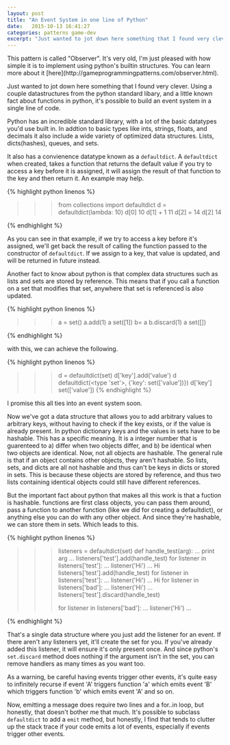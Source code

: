 ```yaml
---
layout: post
title: "An Event System in one line of Python"
date:   2015-10-13 16:41:27
categories: patterns game-dev
excerpt: "Just wanted to jot down here something that I found very clever.  Using a couple datastructures from the python standard libary, and a little known fact about functions in python, it's possible to build an event system in a single line of code."
---
```


<p class="aside" markdown="1">This pattern is called "Observer".  It's very old, I'm just pleased with how simple it is to implement using python's builtin structures.  You can learn more about it [here](http://gameprogrammingpatterns.com/observer.html).</p>

Just wanted to jot down here something that I found very clever.  Using a couple datastructures from the python standard libary, and a little known fact about functions in python, it's possible to build an event system in a single line of code.

Python has an incredible standard library, with a lot of the basic datatypes you'd use built in.  In addtion to basic types like ints, strings, floats, and decimals it also include a wide variety of optimized data structures.  Lists, dicts(hashes), queues, and sets.  

It also has a convienence datatype known as a `defaultdict`.  A `defaultdict` when created, takes a function that returns the default value if you try to access a key before it is assigned, it will assign the result of that function to the key and then return it.  An example may help.

{% highlight python linenos %}
>>> from collections import defaultdict
>>> d = defaultdict(lambda: 10)
>>> d[0]
10
>>> d[1] + 1
11
>>> d[2] = 14
>>> d[2]
14
>>> 
{% endhighlight %}

As you can see in that example, if we try to access a key before it's assigned, we'll get back the result of calling the function passed to the constructor of `defaultdict`.  If we assign to a key, that value is updated, and will be returned in future instead.  

Another fact to know about python is that complex data structures such as lists and sets are stored by reference.  This means that if you call a function on a set that modifies that set, anywhere that set is referenced is also updated.

{% highlight python linenos %}
>>> a = set()
>>> a.add(1)
>>> a
set([1])
>>> b= a
>>> b.discard(1)
>>> a
set([])
>>>
{% endhighlight %}

with this, we can achieve the following.

{% highlight python linenos %}
>>> d = defaultdict(set)
>>> d['key'].add('value')
>>> d
defaultdict(<type 'set'>, {'key': set(['value'])})
>>> d['key']
set(['value'])
{% endhighlight %}

<p class="aside">
I promise this all ties into an event system soon.
</p>

Now we've got a data structure that allows you to add arbitrary values to arbitrary keys, without having to check if the key exists, or if the value is already present.  In python dictionary keys and the values in sets have to be hashable.  This has a specific meaning.  It is a integer number that is guarenteed to a) differ when two objects differ, and b) be identical when two objects are identical.  Now, not all objects are hashable.  The general rule is that if an object contains other objects, they aren't hashable.  So lists, sets, and dicts are all not hashable and thus can't be keys in dicts or stored in sets.  This is because these objects are stored by reference, and thus two lists containing identical objects could still have different references.  



But the important fact about python that makes all this work is that a fuction is hashable.  functions are first class objects, you can pass them around, pass a function to another function (like we did for creating a defaultdict), or anything else you can do with any other object.  And since they're hashable, we can store them in sets.  Which leads to this.

{% highlight python linenos %}
>>> listeners = defaultdict(set)
>>> def handle_test(arg):
...  print arg
... 
>>> listeners['test'].add(handle_test)
>>> for listener in listeners['test']:
...  listener('Hi')
... 
Hi
>>> listeners['test'].add(handle_test)
>>> for listener in listeners['test']:
...  listener('Hi')
... 
Hi
>>> for listener in listeners['bad']:
...  listener('Hi')
... 
>>> listeners['test'].discard(handle_test)
>>> 
>>> for listener in listeners['bad']:
...  listener('Hi')
... 
>>> 
{% endhighlight %}

That's a single data structure where you just add the listener for an event.  If there aren't any listeners yet, it'll create the set for you.  If you've already added this listener, it will ensure it's only present once.  And since python's `set.discard` method does nothing if the argument isn't in the set, you can remove handlers as many times as you want too.  

<p class="aside">
As a warning, be careful having events trigger other events, it's quite easy to infinitely recurse if event 'A' triggers function 'a' which emits event 'B' which triggers function 'b' which emits event 'A' and so on.
</p>

Now, emitting a message does require two lines and a for..in loop, but honestly, that doesn't bother me that much.  It's possible to subclass `defaultdict` to add a `emit` method, but honestly, I find that tends to clutter up the stack trace if your code emits a lot of events, especially if events trigger other events.  




